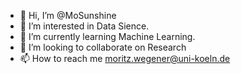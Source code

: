 - 👋 Hi, I’m @MoSunshine
- 👀 I’m interested in Data Sience.
- 🌱 I’m currently learning Machine Learning.
- 💞️ I’m looking to collaborate on Research
- 📫 How to reach me moritz.wegener@uni-koeln.de

<!---
MoSunshine/MoSunshine is a ✨ special ✨ repository because its `README.md` (this file) appears on your GitHub profile.
You can click the Preview link to take a look at your changes.
--->
